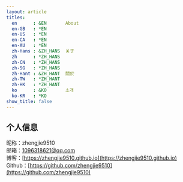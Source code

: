 ```yaml
---
layout: article
titles:
  en      : &EN       About
  en-GB   : *EN
  en-US   : *EN
  en-CA   : *EN
  en-AU   : *EN
  zh-Hans : &ZH_HANS  关于
  zh      : *ZH_HANS
  zh-CN   : *ZH_HANS
  zh-SG   : *ZH_HANS
  zh-Hant : &ZH_HANT  關於
  zh-TW   : *ZH_HANT
  zh-HK   : *ZH_HANT
  ko      : &KO       소개
  ko-KR   : *KO
show_title: false
---
```


## 个人信息 
昵称：zhengjie9510  
邮箱：<1096318621@qq.com>  
博客：[https://zhengjie9510.github.io](https://zhengjie9510.github.io)  
Github：[https://github.com/zhengjie9510](https://github.com/zhengjie9510)  